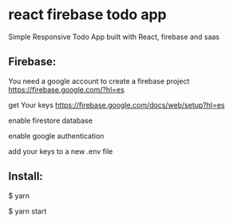 # react firebase todo app

Simple Responsive Todo App built with React, firebase and saas

## Firebase:

You need a google account to create a firebase project
https://firebase.google.com/?hl=es

get Your keys
https://firebase.google.com/docs/web/setup?hl=es

enable firestore database

enable google authentication

add your keys to a new .env file

## Install:

$ yarn

$ yarn start
